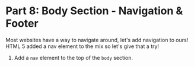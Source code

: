 # Part 8: Body Section - Navigation & Footer

Most websites have a way to navigate around, let's add navigation to ours!  HTML 5 added a nav element to the mix so let's give that a try!

1. Add a `nav` element to the top of the `body` section.
